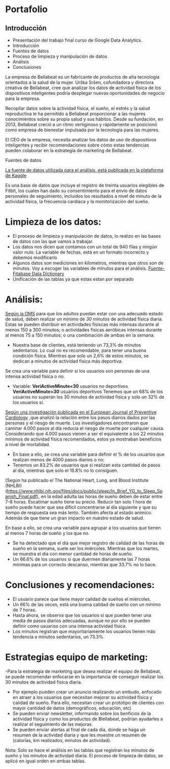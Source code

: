 # Portafolio
## Introducción
- Presentación del trabajo final curso de Google Data Analytics.
- Introducción
- Fuentes de datos
- Proceso de limpieza y manipulación de datos
- Análisis
- Conclusiones




La empresa de Bellabeat es un fabricante de productos de alta tecnología orientados a la salud de la mujer. Urška Sršen, cofundadora y directora creativa de Bellabeat, cree que analizar los datos de actividad física de los dispositivos inteligentes podría desplegar nuevas oportunidades de negocio para la empresa.

Recopilar datos sobre la actividad física, el sueño, el estrés y la salud reproductiva le ha permitido a Bellabeat proporcionar a las mujeres conocimientos sobre su propia salud y sus hábitos. Desde su fundación, en 2013, Bellabeat creció a un ritmo vertiginoso y rápidamente se posicionó como empresa de bienestar impulsada por la tecnología para las mujeres.

El CEO de la empresa, necesita analizar los datos de uso de dispositivos inteligentes y recibir recomendaciones sobre cómo estas tendencias pueden colaborar en la estrategia de marketing de Bellabeat.




Fuentes de datos

[La fuente de datos utilizada para el análisis, está publicada en la plataforma de Kaggle](https://www.kaggle.com/datasets/arashnic/fitbit/data)

Es una base de datos que incluye el registro de treinta usuarios elegibles de Fitbit, los cuales han dado su consentimiento para el envío de datos personales de seguimiento, incluidos los resultados a nivel de minuto de la actividad física, la frecuencia cardíaca y la monitorización del sueño.



# Limpieza de los datos:
- El proceso de limpieza y manipulación de datos, lo realizo en las bases de datos con las que vamos a trabajar.
- Los datos nos dicen que contamos con un total de 940 filas y ningún valor nulo. La variable de fechas, está en un formato incorrecto y debemos modificarlo
- Algunos datos son mediciones en kilometros, mientras que otros son de minutos. Voy a escoger las variables de minutos para el análisis. [Fuente- Fitabase Data Dictionary](https://www.fitabase.com/media/1930/fitabasedatadictionary102320.pdf)
- Unificación de las tablas ya que estas estan por separado


# Análisis:
[Según la OMS](https://www.who.int/es/news-room/fact-sheets/detail/physical-activity) para que los adultos puedan estar con una adecuado estado de salud, deben realizar un mínimo de *30 minutos* de actividad física diaria. Estas se pueden distribuir en actividades físiscas más intensas durante al menos 150 a 300 minutos; o actividades físicas aeróbicas intensas durante al menos 75 a 150 minutos; o una combinación de ambas en la semana.

- Nuestra base de clientes, está teniendo un 73,3%  de minutos sedentarios. Lo cual no es recomendable, para tener una buena condición física. Mientras que solo un 2,6% de estos minutos, se dedican a minutos de actividad física más deportiva.

Se crea una variable para definir si los usuarios son personas de una intensa actividad física o no.
- Variable: **VeriActiveMinute<30** usuarios no deportivos **VeriActiveMinute>30** usuarios deportivos
Tenemos que un 68% de los usuarios no superan los 30 minutos de actividad física y solo un 32% de los usuarios si.

[Según una investigación publicada en el European Journal of Preventive Cardiology](https://academic.oup.com/eurjpc/article/30/18/1975/7226309?login=false) ,que analizó la relación entre los pasos diarios dados por las personas y el riesgo de muerte. Los investigadores encontraron que caminar 4.000 pasos al día reducía el riesgo de muerte por cualquier causa. Considerando que 4.000 pasos vienen a ser el equivalente a los 22 minutos mínimos de actividad física recomendados, estos ya mostraban beneficios a nivel de mortalidad.

- En base a ello, se crea una variable para definir el % de los usuarios que realizan menos de 4000 pasos diarios o no:
- Tenemos un 83.2% de usuarios que si realizan esta cantidad de pasos al día, mientras que solo el 16.8% no lo consiguen.

[Según ha publicado el The National Heart, Lung, and Blood Institute (NHLBI)(https://www.nhlbi.nih.gov/files/docs/public/sleep/In_Brief_YG_to_Sleep_Spanish_Final.pdf), en la edad adulta las horas de sueño deben de estar entre 7-8 horas. Escatimar sueño tiene su precio. Reducir tan solo 1 hora de sueño puede hacer que sea difícil concentrarse al día siguiente y que su tiempo de respuesta sea más lento. También afecta al estado anímico. Además de que tiene un gran impacto en nuestro estado de salud.

En base a ello, se crea una variable para agrupar a los usuarios que tienen al menos 7 horas de sueño y los que no.
- Se ha detectado que el día que mejor registro de calidad de las horas de sueño en la semana, suele ser los miércoles. Mientras que los martes, se muestra el día con menor cantidad de horas de sueño.
- Un 66.6% de los usuarios si que duermen diariamente las 7 horas mínimas para un correcto descanso, mientras que 33.7% no lo hace.


# Conclusiones y recomendaciones:
- El usuario parece que tiene mayor calidad de sueños el miércoles.
- Un 66% de las veces, está una buena calidad de sueño con un mínimo de 7 horas.
- Hasta ahora, se observa que los usuarios si que pueden tener una media de pasos diarios adecuadas, aunque no por ello se pueden definir como usuarios con una intensa actividad física.
- Los minutos registran que mayoritariamente los usuarios tienen más tendencia a minutos sedentarios, un 73.3%.

# Estrategias equipo de marketing:
-Para la estrategia de marketing que desea realizar el equipo de Bellabeat, se puede recomendar enfocarse en la importancia de conseguir realizar los 30 minutos de actividad física diaria. 
- Por ejemplo pueden crear un anuncio realizando un embudo, enfocado en atraer a los usuarios que necesitan mejorar su actividad física y calidad de sueño. Para ello, necesitan crear un prototipo de clientes con mayor cantidad de datos (demográficos, educación, etc)
- Se pueden enviar newsletter, informando sobre los benficios de la actividad física y como los productos de Blellabeat, podrían ayudarles a realizar el seguimiento de las mejoras.
- Se pueden enviar alertas al final de cada día, donde se haga un resumen de la actividad diaria y que les muestre un resumen de (calorías, km realizados, minutos de actividad).




Nota: Solo se hace el análisis en las tablas que registran los minutos de sueño y los minutos de actividad diaria. El proceso de limpieza de datos, se aplicó en igual orden en ambas tablas.
